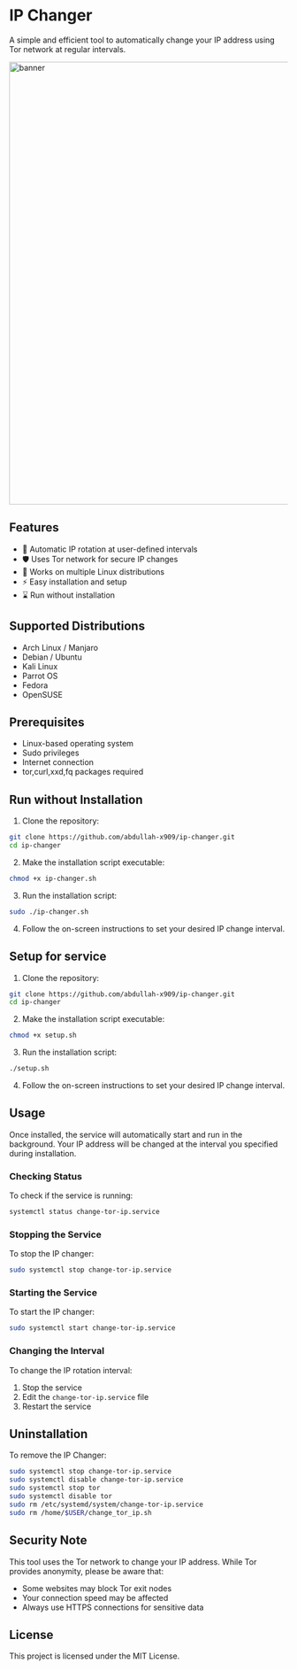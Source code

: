 # IP Changer

A simple and efficient tool to automatically change your IP address using Tor network at regular intervals.

<img width="800" alt="banner" src="https://github.com/user-attachments/assets/a5554d67-a655-4f42-b0c4-ef9272ba8e76" />

## Features

- 🔄 Automatic IP rotation at user-defined intervals
- 🛡️ Uses Tor network for secure IP changes
- 🚀 Works on multiple Linux distributions
- ⚡ Easy installation and setup
- ⌛️ Run without installation

## Supported Distributions

- Arch Linux / Manjaro
- Debian / Ubuntu
- Kali Linux
- Parrot OS
- Fedora
- OpenSUSE

## Prerequisites

- Linux-based operating system
- Sudo privileges
- Internet connection
- tor,curl,xxd,fq packages required

## Run without Installation
1. Clone the repository:
```bash
git clone https://github.com/abdullah-x909/ip-changer.git
cd ip-changer
```

2. Make the installation script executable:
```bash
chmod +x ip-changer.sh
```

3. Run the installation script:
```bash
sudo ./ip-changer.sh
```

4. Follow the on-screen instructions to set your desired IP change interval.
## Setup for service

1. Clone the repository:
```bash
git clone https://github.com/abdullah-x909/ip-changer.git
cd ip-changer
```

2. Make the installation script executable:
```bash
chmod +x setup.sh
```

3. Run the installation script:
```bash
./setup.sh
```

4. Follow the on-screen instructions to set your desired IP change interval.

## Usage

Once installed, the service will automatically start and run in the background. Your IP address will be changed at the interval you specified during installation.

### Checking Status

To check if the service is running:
```bash
systemctl status change-tor-ip.service
```

### Stopping the Service

To stop the IP changer:
```bash
sudo systemctl stop change-tor-ip.service
```

### Starting the Service

To start the IP changer:
```bash
sudo systemctl start change-tor-ip.service
```

### Changing the Interval

To change the IP rotation interval:
1. Stop the service
2. Edit the `change-tor-ip.service` file
3. Restart the service

## Uninstallation

To remove the IP Changer:
```bash
sudo systemctl stop change-tor-ip.service
sudo systemctl disable change-tor-ip.service
sudo systemctl stop tor
sudo systemctl disable tor
sudo rm /etc/systemd/system/change-tor-ip.service
sudo rm /home/$USER/change_tor_ip.sh
```

## Security Note

This tool uses the Tor network to change your IP address. While Tor provides anonymity, please be aware that:
- Some websites may block Tor exit nodes
- Your connection speed may be affected
- Always use HTTPS connections for sensitive data

## License

This project is licensed under the MIT License.
